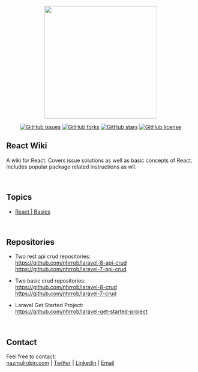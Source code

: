 <p align="center"><a href="https://nazmulrobin.com" target="_blank"><img src="https://nazmulrobin.com/images/nhrblog-logo-white.png" width="300"></a></p>

<p align="center">
<a target="_blank" href="https://github.com/nhrrob/reactwiki/issues"><img alt="GitHub issues" src="https://img.shields.io/github/issues/nhrrob/reactwiki"></a>
<a target="_blank" href="https://github.com/nhrrob/reactwiki/network"><img alt="GitHub forks" src="https://img.shields.io/github/forks/nhrrob/reactwiki"></a>
<a target="_blank" href="https://github.com/nhrrob/reactwiki/stargazers"><img alt="GitHub stars" src="https://img.shields.io/github/stars/nhrrob/reactwiki"></a>
<a target="_blank" href="https://github.com/nhrrob/reactwiki/blob/master/LICENSE.md"><img alt="GitHub license" src="https://img.shields.io/github/license/nhrrob/reactwiki"></a>

</p>

## React Wiki

A wiki for React. Covers issue solutions as well as basic concepts of React. Includes popular package related instructions as wll.

<br>


## Topics
- <a href="https://github.com/nhrrob/reactwiki/blob/master/react-basics.md" target="_blank">React | Basics</a>

<br>


## Repositories
- Two rest api crud repositories: <br>
<a href="https://github.com/nhrrob/laravel-8-api-crud" target="_blank">https://github.com/nhrrob/laravel-8-api-crud </a> <br>
<a href="https://github.com/nhrrob/laravel-7-api-crud" target="_blank">https://github.com/nhrrob/laravel-7-api-crud</a><br>

- Two basic crud repositories:<br>
<a href="https://github.com/nhrrob/laravel-8-crud" target="_blank">https://github.com/nhrrob/laravel-8-crud </a><br>
<a href="https://github.com/nhrrob/laravel-7-crud" target="_blank">https://github.com/nhrrob/laravel-7-crud</a><br>

- Laravel Get Started Project: <br>
<a href="https://github.com/nhrrob/laravel-get-started-project" target="_blank">https://github.com/nhrrob/laravel-get-started-project </a>

<br>


## Contact

Feel free to contact:  
<a href="https://www.nazmulrobin.com/" target="_blank">nazmulrobin.com</a> | <a href="https://twitter.com/nhr_rob" target="_blank">Twitter</a> | <a href="https://www.linkedin.com/in/nhrrob/" target="_blank">Linkedin</a> | <a href="mailto:robin.sust08@gmail.com" target="_blank">Email</a>